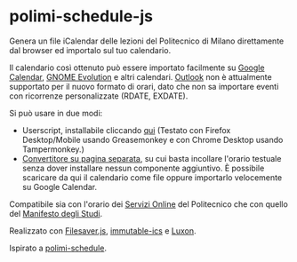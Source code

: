 # polimi-schedule-js
Genera un file iCalendar delle lezioni del Politecnico di Milano direttamente dal browser ed importalo sul tuo calendario.

Il calendario così ottenuto può essere importato facilmente su [Google Calendar](https://support.google.com/calendar/answer/37118), [GNOME Evolution](https://help.gnome.org/users/evolution/stable/import-single-files.html.en) e altri calendari. [Outlook](https://support.office.com/en-us/article/Import-or-subscribe-to-a-calendar-in-Outlook-com-cff1429c-5af6-41ec-a5b4-74f2c278e98c) non è attualmente supportato per il nuovo formato di orari, dato che non sa importare eventi con ricorrenze personalizzate (RDATE, EXDATE).

Si può usare in due modi:
- Userscript, installabile cliccando [qui](https://github.com/bebora/polimi-schedule-js/raw/master/scripts/dist/polimi-schedule.user.js) (Testato con Firefox Desktop/Mobile usando Greasemonkey e con Chrome Desktop usando Tampermonkey.)
- [Convertitore su pagina separata](https://bebora.github.io/polimi-schedule-js/), su cui basta incollare l'orario testuale senza dover installare nessun componente aggiuntivo. È possibile scaricare da qui il calendario come file oppure importarlo velocemente su Google Calendar.

Compatibile sia con l'orario dei [Servizi Online](https://www.polimi.it/servizionline/) del Politecnico che con quello del [Manifesto degli Studi](https://polimi.it/orario-lezioni).



Realizzato con [Filesaver.js](https://github.com/eligrey/FileSaver.js/), [immutable-ics](https://github.com/angeloashmore/immutable-ics) e [Luxon](https://github.com/moment/luxon).

Ispirato a [polimi-schedule](https://github.com/jacopo-j/polimi-schedule).

